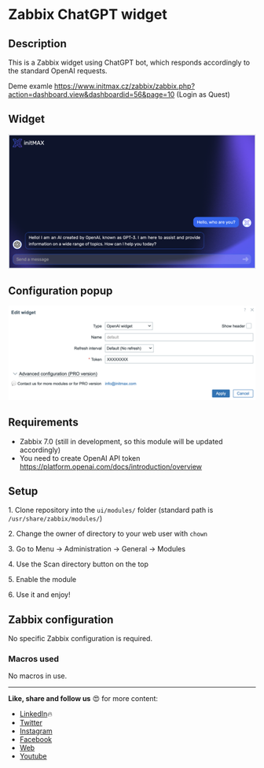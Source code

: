 # Zabbix ChatGPT widget

## Description

This is a Zabbix widget using ChatGPT bot, which responds accordingly to the standard OpenAI requests.

Deme examle https://www.initmax.cz/zabbix/zabbix.php?action=dashboard.view&dashboardid=56&page=10 (Login as Quest)

## Widget
<img src="images/ChatGPT.png" width="1024" />

## Configuration popup
<img src="images/ChatGPT-setting.png" width="1024" />

## Requirements
 - Zabbix 7.0 (still in development, so this module will be updated accordingly)
 - You need to create OpenAI API token https://platform.openai.com/docs/introduction/overview

## Setup

1\. Clone repository into the `ui/modules/` folder (standard path is `/usr/share/zabbix/modules/`)

2\. Change the owner of directory to your web user with `chown`

3\. Go to Menu -> Administration -> General -> Modules

4\. Use the Scan directory button on the top

5\. Enable the module

6\. Use it and enjoy!

## Zabbix configuration

No specific Zabbix configuration is required.

### Macros used

No macros in use.

---
**Like, share and follow us** 😍 for more content:
- [LinkedIn](https://www.linkedin.com/company/initmax/)🔥
- [Twitter](https://twitter.com/initmax)
- [Instagram](https://www.instagram.com/initmax/)
- [Facebook](https://www.facebook.com/initmax)
- [Web](https://www.initmax.cz/)
- [Youtube](https://www.youtube.com/@initmax1)
